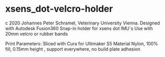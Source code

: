 # xsens_dot-velcro-holder
c 2020 Johannes Peter Schramel, Veterinary University Vienna. 
Designed with Autodesk Fusion360
Snap-in holder  for xsens dot IMU´s Use with 20mm velcro or rubber bands

Print Parameters:
Sliced with Cura for Ultimaker S5 
Material Nylon, 100% fill, 0.15mm height , support everywhere, no build plate adhesion
